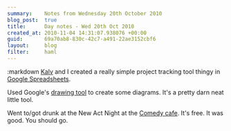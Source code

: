```yaml
---
summary:    Notes from Wednesday 20th October 2010
blog_post:  true
title:      Day notes - Wed 20th Oct 2010
created_at: 2010-11-04 14:31:07.938076 +00:00
guid:       69a70ab8-830c-42c7-a491-22ae3152cbf6
layout:     blog
filter:     haml
---
```

:markdown
  [Kalv](http://kalv.co.uk/) and I created a really simple project tracking tool thingy in [Google Spreadsheets](http://www.google.com/google-d-s/spreadsheets/).

  Used Google's [drawing tool](http://www.google.com/google-d-s/drawings/) to create some diagrams.  It's a pretty darn neat little tool.

  Went to/got drunk at the New Act Night at the [Comedy cafe](http://www.comedycafe.co.uk/).  It's free.  It was good.  You should go.
